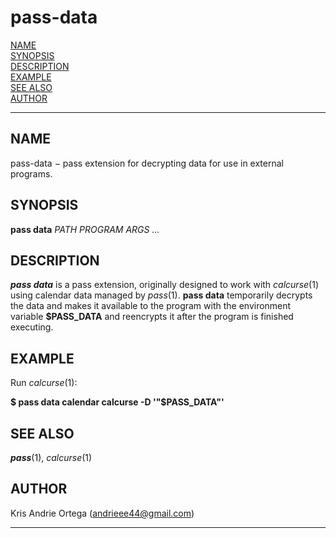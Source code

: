 # pass-data

[NAME](#NAME)  
[SYNOPSIS](#SYNOPSIS)  
[DESCRIPTION](#DESCRIPTION)  
[EXAMPLE](#EXAMPLE)  
[SEE ALSO](#SEE%20ALSO)  
[AUTHOR](#AUTHOR)  

------------------------------------------------------------------------

## NAME <span id="NAME"></span>

pass-data − pass extension for decrypting data for use in external
programs.

## SYNOPSIS <span id="SYNOPSIS"></span>

**pass data** *PATH PROGRAM ARGS ...*

## DESCRIPTION <span id="DESCRIPTION"></span>

***pass data*** is a pass extension, originally designed to work with
*calcurse*(1) using calendar data managed by *pass*(1). **pass data**
temporarily decrypts the data and makes it available to the program with
the environment variable **\$PASS_DATA** and reencrypts it after the
program is finished executing.

## EXAMPLE <span id="EXAMPLE"></span>

Run *calcurse*(1):

**\$ pass data calendar calcurse -D '"\$PASS_DATA"'**

## SEE ALSO <span id="SEE ALSO"></span>

***pass***(1), *calcurse*(1)

## AUTHOR <span id="AUTHOR"></span>

Kris Andrie Ortega (andrieee44@gmail.com)

------------------------------------------------------------------------
